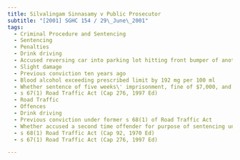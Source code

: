 ```yaml
---
title: Silvalingam Sinnasamy v Public Prosecutor 
subtitle: "[2001] SGHC 154 / 29\_June\_2001"
tags:
  - Criminal Procedure and Sentencing
  - Sentencing
  - Penalties
  - Drink driving
  - Accused reversing car into parking lot hitting front bumper of another car
  - Slight damage
  - Previous conviction ten years ago
  - Blood alcohol exceeding prescribed limit by 192 mg per 100 ml
  - Whether sentence of five weeks\' imprisonment, fine of $7,000, and disqualification from driving for six years manifestly excessive
  - s 67(1) Road Traffic Act (Cap 276, 1997 Ed)
  - Road Traffic
  - Offences
  - Drink driving
  - Previous conviction under former s 68(1) of Road Traffic Act
  - Whether accused a second time offender for purpose of sentencing under s 67(1)(b) of Road Traffic Act
  - s 68(1) Road Traffic Act (Cap 92, 1970 Ed)
  - s 67(1) Road Traffic Act (Cap 276, 1997 Ed)

---
```


